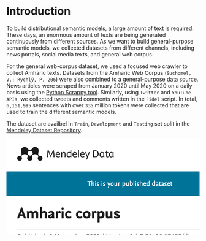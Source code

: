 # Introduction
To build distributional semantic models, a large amount of text is required.
These days, an enormous amount of texts are being generated continuously from different sources. 
As we want to build general-purpose semantic models, we collected datasets from different channels, including news portals, social media texts, and general web corpus.

For the general web-corpus dataset, we used a focused web crawler to collect Amharic texts. 
Datasets from the Amharic Web Corpus (`Suchomel, V.; Rychlý, P. 206`) were also combined to a general-purpose data source. 
News articles were scraped from January 2020 until May 2020 on a daily basis using the [Python Scrappy tool](https://scrapy.org/). 
Similarly, using `Twitter` and `YouTube APIs`, we collected tweets and comments written in the `Fidel` script. 
In total, `6,151,995` sentences with over `335` million tokens were collected that are used to train the different semantic models.

The dataset are availbel in `Train`, `Development` and `Testing` set split in the [Mendeley Dataset Repository](https://data.mendeley.com/datasets/dtywyf3sth/1).

 [![](../images/mendeley-amharic.png)](https://data.mendeley.com/datasets/dtywyf3sth/1)
